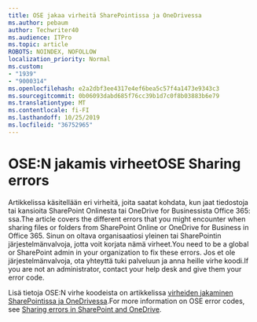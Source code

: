 ```yaml
---
title: OSE jakaa virheitä SharePointissa ja OneDrivessa
ms.author: pebaum
author: Techwriter40
ms.audience: ITPro
ms.topic: article
ROBOTS: NOINDEX, NOFOLLOW
localization_priority: Normal
ms.custom:
- "1939"
- "9000314"
ms.openlocfilehash: e2a2dbf3ee4317e4ef6bea5c57f4a1473e9343c3
ms.sourcegitcommit: 0b06093dabd685f76cc39b1d7c0f8b03883b6e79
ms.translationtype: MT
ms.contentlocale: fi-FI
ms.lasthandoff: 10/25/2019
ms.locfileid: "36752965"
---
```

# <a name="ose-sharing-errors"></a><span data-ttu-id="c86ac-102">OSE:N jakamis virheet</span><span class="sxs-lookup"><span data-stu-id="c86ac-102">OSE Sharing errors</span></span>

<span data-ttu-id="c86ac-103">Artikkelissa käsitellään eri virheitä, joita saatat kohdata, kun jaat tiedostoja tai kansioita SharePoint Onlinesta tai OneDrive for Businessista Office 365: ssa.</span><span class="sxs-lookup"><span data-stu-id="c86ac-103">The article covers the different errors that you might encounter when sharing files or folders from SharePoint Online or OneDrive for Business in Office 365.</span></span> <span data-ttu-id="c86ac-104">Sinun on oltava organisaatiosi yleinen tai SharePointin järjestelmänvalvoja, jotta voit korjata nämä virheet.</span><span class="sxs-lookup"><span data-stu-id="c86ac-104">You need to be a global or SharePoint admin in your organization to fix these errors.</span></span> <span data-ttu-id="c86ac-105">Jos et ole järjestelmänvalvoja, ota yhteyttä tuki palveluun ja anna heille virhe koodi.</span><span class="sxs-lookup"><span data-stu-id="c86ac-105">If you are not an administrator, contact your help desk and give them your error code.</span></span>

<span data-ttu-id="c86ac-106">Lisä tietoja OSE:N virhe koodeista on artikkelissa [virheiden jakaminen SharePointissa ja OneDrivessa](https://docs.microsoft.com/sharepoint/sharepoint-onedrive-error-message).</span><span class="sxs-lookup"><span data-stu-id="c86ac-106">For more information on OSE error codes, see [Sharing errors in SharePoint and OneDrive](https://docs.microsoft.com/sharepoint/sharepoint-onedrive-error-message).</span></span>

